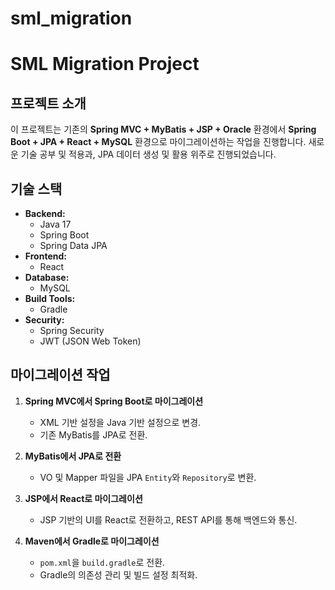 # sml_migration

# SML Migration Project

## 프로젝트 소개
이 프로젝트는 기존의 **Spring MVC + MyBatis + JSP + Oracle** 환경에서 **Spring Boot + JPA + React + MySQL** 환경으로 마이그레이션하는 작업을 진행합니다. 새로운 기술 공부 및 적용과, JPA 데이터 생성 및 활용 위주로 진행되었습니다.

## 기술 스택
- **Backend:**
  - Java 17
  - Spring Boot
  - Spring Data JPA
- **Frontend:**
  - React
- **Database:**
  - MySQL
- **Build Tools:**
  - Gradle
- **Security:**
  - Spring Security
  - JWT (JSON Web Token)

## 마이그레이션 작업
1. **Spring MVC에서 Spring Boot로 마이그레이션**
   - XML 기반 설정을 Java 기반 설정으로 변경.
   - 기존 MyBatis를 JPA로 전환.

2. **MyBatis에서 JPA로 전환**
   - VO 및 Mapper 파일을 JPA `Entity`와 `Repository`로 변환.

3. **JSP에서 React로 마이그레이션**
   - JSP 기반의 UI를 React로 전환하고, REST API를 통해 백엔드와 통신.

4. **Maven에서 Gradle로 마이그레이션**
   - `pom.xml`을 `build.gradle`로 전환.
   - Gradle의 의존성 관리 및 빌드 설정 최적화.

